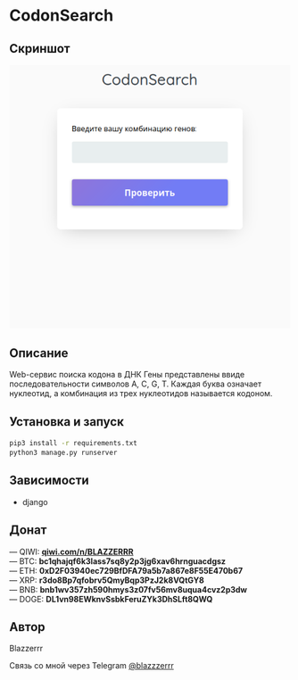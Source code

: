 # CodonSearch

## Скриншот
![Screenshot](https://github.com/Blazzerrr/CodonSearch/blob/master/image.png) 

## Описание
Web-сервис поиска кодона в ДНК
Гены представлены ввиде последовательности символов A, C, G, T.
Каждая буква означает нуклеотид, а комбинация из трех нуклеотидов называется кодоном.

## Установка и запуск
```bash
pip3 install -r requirements.txt
python3 manage.py runserver
```

## Зависимости
- django

## Донат
— QIWI: **[qiwi.com/n/BLAZZERRR](qiwi.com/n/BLAZZERRR)**</br>
— BTC: **bc1qhajqf6k3lass7sq8y2p3jg6xav6hrnguacdgsz**</br>
— ETH: **0xD2F03940ec729BfDFA79a5b7a867e8F55E470b67**</br>
— XRP: **r3do8Bp7qfobrv5QmyBqp3PzJ2k8VQtGY8**</br>
— BNB: **bnb1wv357zh590hmys3z07fv56mv8uqua4cvz2p3dw**</br>
— DOGE: **DL1vn98EWknvSsbkFeruZYk3DhSLft8QWQ**

## Автор
Blazzerrr

Связь со мной через Telegram
[@blazzzerrr](https://t.me/blazzzerrr) 
